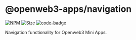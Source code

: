 # @openweb3-apps/navigation

[code-badge]: https://img.shields.io/badge/source-black?logo=github

[docs-badge]: https://img.shields.io/badge/documentation-blue?logo=gitbook&logoColor=white

[link]: https://github.com/openweb3-io/miniapps/tree/master/packages/navigation

[//]: # ([docs-link]: https://docs.openweb3-mini-apps.com/packages/openweb3-apps-sdk)

[npm-link]: https://npmjs.com/package/@openweb3-apps/navigation

[npm-badge]: https://img.shields.io/npm/v/@openweb3-apps/navigation?logo=npm

[size-badge]: https://img.shields.io/bundlephobia/minzip/@openweb3-apps/navigation

[![NPM][npm-badge]][npm-link]
![Size][size-badge]
[![code-badge]][link]

[//]: # ([![docs-badge]][docs-link])

Navigation functionality for Openweb3 Mini Apps.